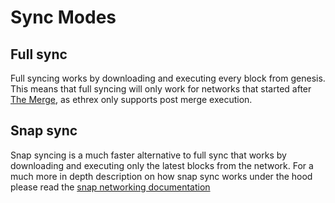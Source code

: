 # Sync Modes

## Full sync

Full syncing works by downloading and executing every block from genesis. This means that full syncing will only work for networks that started after [The Merge](https://ethereum.org/en/roadmap/merge/), as ethrex only supports post merge execution.

## Snap sync

Snap syncing is a much faster alternative to full sync that works by downloading and executing only the latest blocks from the network. For a much more in depth description on how snap sync works under the hood please read the [snap networking documentation](./networking/Sync.md)

